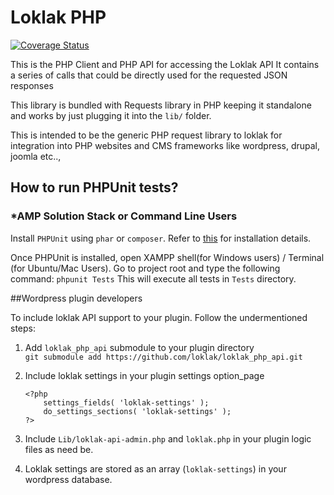 # Loklak PHP

[![Coverage Status](https://coveralls.io/repos/github/loklak/loklak_php_api/badge.svg?branch=master)](https://coveralls.io/github/loklak/loklak_php_api?branch=master)

This is the PHP Client and PHP API for accessing the Loklak API
It contains a series of calls that could be directly used for the requested JSON responses

This library is bundled with Requests library in PHP keeping it standalone and works by just plugging it into the `lib/` folder.

This is intended to be the generic PHP request library to loklak for integration into PHP websites and CMS frameworks like wordpress, drupal, joomla etc..,

## How to run PHPUnit tests?

### *AMP Solution Stack or Command Line Users

Install `PHPUnit` using `phar` or `composer`. 
Refer to [this](https://phpunit.de/manual/current/en/installation.html) for installation details. 

Once PHPUnit is installed, open XAMPP shell(for Windows users) / Terminal (for Ubuntu/Mac Users). 
Go to project root and type the following command:
`phpunit Tests`
This will execute all tests in `Tests` directory. 

##Wordpress plugin developers

To include loklak API support to your plugin. Follow the undermentioned steps:

1. Add `loklak_php_api` submodule to your plugin directory  
    `git submodule add https://github.com/loklak/loklak_php_api.git`

2. Include loklak settings in your plugin settings option_page
    ```
    <?php 
        settings_fields( 'loklak-settings' );
        do_settings_sections( 'loklak-settings' );
    ?>
    ```

3. Include `Lib/loklak-api-admin.php` and `loklak.php` in your plugin logic files as need be. 

4. Loklak settings are stored as an array (`loklak-settings`) in your wordpress database. 